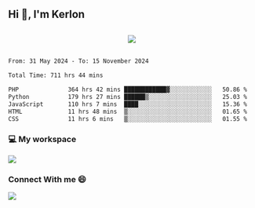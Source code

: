 ## Hi 👋, I'm Kerlon

<p align="center" style="margin: 30px;">
 
 <img src="https://skillicons.dev/icons?i=html,css,bootstrap,js,nodejs,jquery,python,flask,php,mysql,lua,sqlite,firebase">


</p>
<!--START_SECTION:waka-->

```txt
From: 31 May 2024 - To: 15 November 2024

Total Time: 711 hrs 44 mins

PHP              364 hrs 42 mins ████████████▓░░░░░░░░░░░░   50.86 %
Python           179 hrs 27 mins ██████▒░░░░░░░░░░░░░░░░░░   25.03 %
JavaScript       110 hrs 7 mins  ████░░░░░░░░░░░░░░░░░░░░░   15.36 %
HTML             11 hrs 48 mins  ▒░░░░░░░░░░░░░░░░░░░░░░░░   01.65 %
CSS              11 hrs 6 mins   ▒░░░░░░░░░░░░░░░░░░░░░░░░   01.55 %
```

<!--END_SECTION:waka-->


<p align="center">
 <h3>💻 My workspace</h3>
    <img src="https://skillicons.dev/icons?i=mint" />
</p>

<p align="center">
 <h3>Connect With me 😄</h3> 
    <a href="https://www.linkedin.com/in/kerlon-fernandes"><img src="https://skillicons.dev/icons?i=linkedin" />
  </a>
</p>




